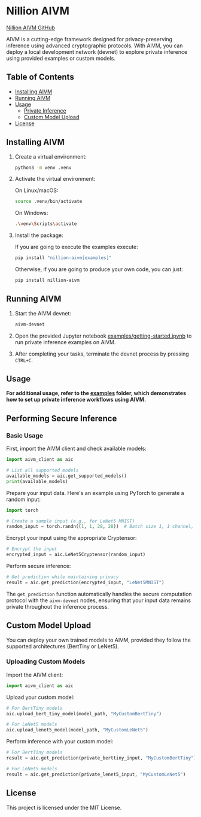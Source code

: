# Nillion AIVM

[Nillion AIVM GitHub](https://github.com/NillionNetwork/nillion-aivm)

AIVM is a cutting-edge framework designed for privacy-preserving inference using advanced cryptographic protocols. With AIVM, you can deploy a local development network (devnet) to explore private inference using provided examples or custom models.

## Table of Contents

- [Installing AIVM](#installing-aivm)
- [Running AIVM](#running-aivm)
- [Usage](#usage)
  - [Private Inference](#performing-secure-inference)
  - [Custom Model Upload](#custom-model-upload)
- [License](#license)

## Installing AIVM

1. Create a virtual environment:

   ```bash
   python3 -m venv .venv
   ```

2. Activate the virtual environment:

   On Linux/macOS:

   ```bash
   source .venv/bin/activate
   ```

   On Windows:

   ```bash
   .\venv\Scripts\activate
   ```

3. Install the package:

   If you are going to execute the examples execute:

   ```bash
   pip install "nillion-aivm[examples]"
   ```

   Otherwise, if you are going to produce your own code, you can just:

   ```bash
   pip install nillion-aivm
   ```

## Running AIVM

1. Start the AIVM devnet:

   ```bash
   aivm-devnet
   ```

2. Open the provided Jupyter notebook [examples/getting-started.ipynb](./examples/1-getting-started.ipynb) to run private inference examples on AIVM.

3. After completing your tasks, terminate the devnet process by pressing `CTRL+C`.

## Usage

**For additional usage, refer to the [examples](./examples/README.md) folder, which demonstrates how to set up private inference workflows using AIVM.**

## Performing Secure Inference

### Basic Usage

First, import the AIVM client and check available models:

```python
import aivm_client as aic

# List all supported models
available_models = aic.get_supported_models()
print(available_models)
```

Prepare your input data. Here's an example using PyTorch to generate a random input:

```python
import torch

# Create a sample input (e.g., for LeNet5 MNIST)
random_input = torch.randn((1, 1, 28, 28))  # Batch size 1, 1 channel, 28x28 pixels
```

Encrypt your input using the appropriate Cryptensor:

```python
# Encrypt the input
encrypted_input = aic.LeNet5Cryptensor(random_input)
```

Perform secure inference:

```python
# Get prediction while maintaining privacy
result = aic.get_prediction(encrypted_input, "LeNet5MNIST")
```

The `get_prediction` function automatically handles the secure computation protocol with the `aivm-devnet` nodes, ensuring that your input data remains private throughout the inference process.

## Custom Model Upload

You can deploy your own trained models to AIVM, provided they follow the supported architectures (BertTiny or LeNet5).

### Uploading Custom Models

Import the AIVM client:

```python
import aivm_client as aic
```

Upload your custom model:

```python
# For BertTiny models
aic.upload_bert_tiny_model(model_path, "MyCustomBertTiny")

# For LeNet5 models
aic.upload_lenet5_model(model_path, "MyCustomLeNet5")
```

Perform inference with your custom model:

```python
# For BertTiny models
result = aic.get_prediction(private_berttiny_input, "MyCustomBertTiny")

# For LeNet5 models
result = aic.get_prediction(private_lenet5_input, "MyCustomLeNet5")
```

## License

This project is licensed under the MIT License.

